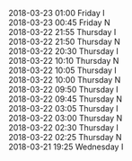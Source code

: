 2018-03-23 01:00 Friday  I  
2018-03-23 00:45 Friday  N  
2018-03-22 21:55 Thursday  I  
2018-03-22 21:50 Thursday  N  
2018-03-22 20:30 Thursday  I  
2018-03-22 10:10 Thursday  N  
2018-03-22 10:05 Thursday  I  
2018-03-22 10:00 Thursday  N  
2018-03-22 09:50 Thursday  I  
2018-03-22 09:45 Thursday  N  
2018-03-22 03:05 Thursday  I  
2018-03-22 03:00 Thursday  N  
2018-03-22 02:30 Thursday  I  
2018-03-22 02:25 Thursday  N  
2018-03-21 19:25 Wednesday  I  
